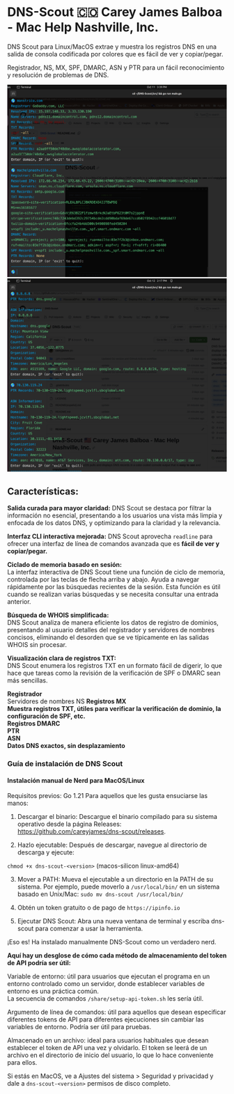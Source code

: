 # DNS-Scout 🇨🇴 Carey James Balboa - Mac Help Nashville, Inc.  
DNS Scout para Linux/MacOS extrae y muestra los registros DNS en una salida de consola codificada por colores que es fácil de ver y copiar/pegar.

Registrador, NS, MX, SPF, DMARC, ASN y PTR para un fácil reconocimiento y resolución de problemas de DNS.

<img src="example-domain.png" alt="Example DNS records" width="800">  

<img src="example-IP.png" alt="Example IP records" width="800">  

## Características:

**Salida curada para mayor claridad:**
DNS Scout se destaca por filtrar la información no esencial, presentando a los usuarios una vista más limpia y enfocada de los datos DNS, y optimizando para la claridad y la relevancia.

**Interfaz CLI interactiva mejorada:**
DNS Scout aprovecha ```readline``` para ofrecer una interfaz de línea de comandos avanzada que es **fácil de ver y copiar/pegar.**  

**Ciclado de memoria basado en sesión:**  
La interfaz interactiva de DNS Scout tiene una función de ciclo de memoria, controlada por las teclas de flecha arriba y abajo. Ayuda a navegar rápidamente por las búsquedas recientes de la sesión. Esta función es útil cuando se realizan varias búsquedas y se necesita consultar una entrada anterior.

**Búsqueda de WHOIS simplificada:**  
DNS Scout analiza de manera eficiente los datos de registro de dominios, presentando al usuario detalles del registrador y servidores de nombres concisos, eliminando el desorden que se ve típicamente en las salidas WHOIS sin procesar.

**Visualización clara de registros TXT:**  
DNS Scout enumera los registros TXT en un formato fácil de digerir, lo que hace que tareas como la revisión de la verificación de SPF o DMARC sean más sencillas.

**Registrador**  
Servidores de nombres NS
**Registros MX**  
**Muestra registros TXT, útiles para verificar la verificación de dominio, la configuración de SPF, etc.**  
**Registros DMARC**  
**PTR**  
**ASN**  
**Datos DNS exactos, sin desplazamiento**  

### Guía de instalación de DNS Scout  
#### Instalación manual de Nerd para MacOS/Linux  
Requisitos previos: Go 1.21
Para aquellos que les gusta ensuciarse las manos:

1. Descargar el binario:
Descargue el binario compilado para su sistema operativo desde la página Releases: https://github.com/careyjames/dns-scout/releases.

2. Hazlo ejecutable:
Después de descargar, navegue al directorio de descarga y ejecute:

```chmod +x dns-scout-<version>``` (macos-silicon linux-amd64)

3. Mover a PATH:
Mueva el ejecutable a un directorio en la PATH de su sistema. Por ejemplo, puede moverlo a ```/usr/local/bin/``` en un sistema basado en Unix/Mac:
```sudo mv dns-scout /usr/local/bin/```

4. Obtén un token gratuito o de pago de ```https://ipinfo.io```

5. Ejecutar DNS Scout:
Abra una nueva ventana de terminal y escriba dns-scout para comenzar a usar la herramienta.

¡Eso es! Ha instalado manualmente DNS-Scout como un verdadero nerd.

**Aquí hay un desglose de cómo cada método de almacenamiento del token de API podría ser útil:**  

Variable de entorno: útil para usuarios que ejecutan el programa en un entorno controlado como un servidor, donde establecer variables de entorno es una práctica común.  
La secuencia de comandos ```/share/setup-api-token.sh``` les sería útil.

Argumento de línea de comandos: útil para aquellos que desean especificar diferentes tokens de API para diferentes ejecuciones sin cambiar las variables de entorno. Podría ser útil para pruebas.

Almacenado en un archivo: ideal para usuarios habituales que desean establecer el token de API una vez y olvidarlo. El token se leerá de un archivo en el directorio de inicio del usuario, lo que lo hace conveniente para ellos.

Si estás en MacOS, ve a Ajustes del sistema > Seguridad y privacidad y dale a ```dns-scout-<version>``` permisos de disco completo.